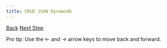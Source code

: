 ```yaml
---
title: CRUD JSON Dynamodb
---
```


<a id="prev" class="btn btn-basic" href="{% link _docs/how-jets-works.md %}">Back</a>
<a id="next" class="btn btn-primary" href="{% link _docs/considerations.md %}">Next Step</a>
<p class="keyboard-tip">Pro tip: Use the <- and -> arrow keys to move back and forward.</p>
